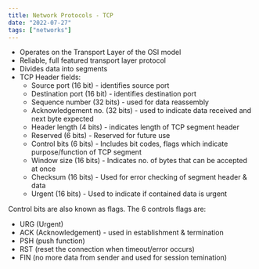 ```yaml
---
title: Network Protocols - TCP
date: "2022-07-27"
tags: ["networks"]
---
```

- Operates on the Transport Layer of the OSI model
- Reliable, full featured transport layer protocol
- Divides data into segments
- TCP Header fields:
    - Source port (16 bit) - identifies source port
    - Destination port (16 bit) - identifies destination port
    - Sequence number (32 bits) - used for data reassembly
    - Acknowledgement no. (32 bits) - used to indicate data received and next byte expected
    - Header length (4 bits) - indicates length of TCP segment header
    - Reserved (6 bits) - Reserved for future use
    - Control bits (6 bits) - Includes bit codes, flags which indicate purpose/function of TCP segment
    - Window size (16 bits) - Indicates no. of bytes that can be accepted at once
    - Checksum (16 bits) - Used for error checking of segment header & data
    - Urgent (16 bits) - Used to indicate if contained data is urgent

Control bits are also known as flags. The 6 controls flags are:
- URG (Urgent)
- ACK (Acknowledgement) - used in establishment & termination
- PSH (push function)
- RST (reset the connection when timeout/error occurs)
- FIN (no more data from sender and used for session temination)